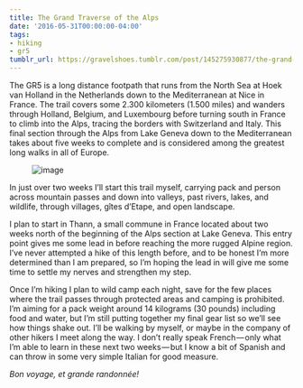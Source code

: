 ```yaml
---
title: The Grand Traverse of the Alps
date: '2016-05-31T00:00:00-04:00'
tags:
- hiking
- gr5
tumblr_url: https://gravelshoes.tumblr.com/post/145275930877/the-grand-traverse-of-the-alps
---
```

The GR5 is a long distance footpath that runs from the North Sea at Hoek van Holland in the Netherlands down to the Mediterranean at Nice in France. The trail covers some 2.300 kilometers (1.500 miles) and wanders through Holland, Belgium, and Luxembourg before turning south in France to climb into the Alps, tracing the borders with Switzerland and Italy. This final section through the Alps from Lake Geneva down to the Mediterranean takes about five weeks to complete and is considered among the greatest long walks in all of Europe.

<figure class="tmblr-full" data-orig-height="600" data-orig-width="402"><img data-orig-height="600" data-orig-width="402" alt="image" src="https://66.media.tumblr.com/7ccc60a89c2d03756c0addcae1d8f7af/tumblr_inline_o846b4uT0w1uncvcw_500.gif"></figure>

In just over two weeks I’ll start this trail myself, carrying pack and person across mountain passes and down into valleys, past rivers, lakes, and wildlife, through villages, gîtes d’Etape, and open landscape.

I plan to start in Thann, a small commune in France located about two weeks north of the beginning of the Alps section at Lake Geneva. This entry point gives me some lead in before reaching the more rugged Alpine region. I’ve never attempted a hike of this length before, and to be honest I’m more determined than I am prepared, so I’m hoping the lead in will give me some time to settle my nerves and strengthen my step.

Once I’m hiking I plan to wild camp each night, save for the few places where the trail passes through protected areas and camping is prohibited. I’m aiming for a pack weight around 14 kilograms (30 pounds) including food and water, but I’m still putting together my final gear list so we’ll see how things shake out. I’ll be walking by myself, or maybe in the company of other hikers I meet along the way. I don’t really speak French — only what I’m able to learn in these next two weeks — but I know a bit of Spanish and can throw in some very simple Italian for good measure.

_Bon voyage, et grande randonnée!_

